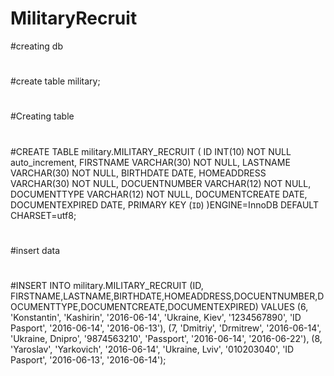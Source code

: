 # MilitaryRecruit
#creating db
#
#create table military;
#
#
#Creating table
#
#CREATE TABLE military.MILITARY_RECRUIT (
ID INT(10) NOT NULL auto_increment, 
FIRSTNAME VARCHAR(30) NOT NULL,
LASTNAME VARCHAR(30) NOT NULL,
BIRTHDATE DATE,
HOMEADDRESS VARCHAR(30) NOT NULL,
DOCUENTNUMBER VARCHAR(12) NOT NULL,
DOCUMENTTYPE VARCHAR(12) NOT NULL,
DOCUMENTCREATE DATE,
DOCUMENTEXPIRED DATE, 
 PRIMARY KEY (`ID`)
)ENGINE=InnoDB DEFAULT CHARSET=utf8;
#
#
#insert data
#
#INSERT INTO military.MILITARY_RECRUIT (ID, FIRSTNAME,LASTNAME,BIRTHDATE,HOMEADDRESS,DOCUENTNUMBER,DOCUMENTTYPE,DOCUMENTCREATE,DOCUMENTEXPIRED) VALUES
(6, 'Konstantin', 'Kashirin', '2016-06-14', 'Ukraine, Kiev', '1234567890', 'ID Pasport', '2016-06-14', '2016-06-13'),
(7, 'Dmitriy', 'Drmitrew', '2016-06-14', 'Ukraine, Dnipro', '9874563210', 'Passport', '2016-06-14', '2016-06-22'),
(8, 'Yaroslav', 'Yarkovich', '2016-06-14', 'Ukraine, Lviv', '010203040', 'ID Pasport', '2016-06-13', '2016-06-14');
